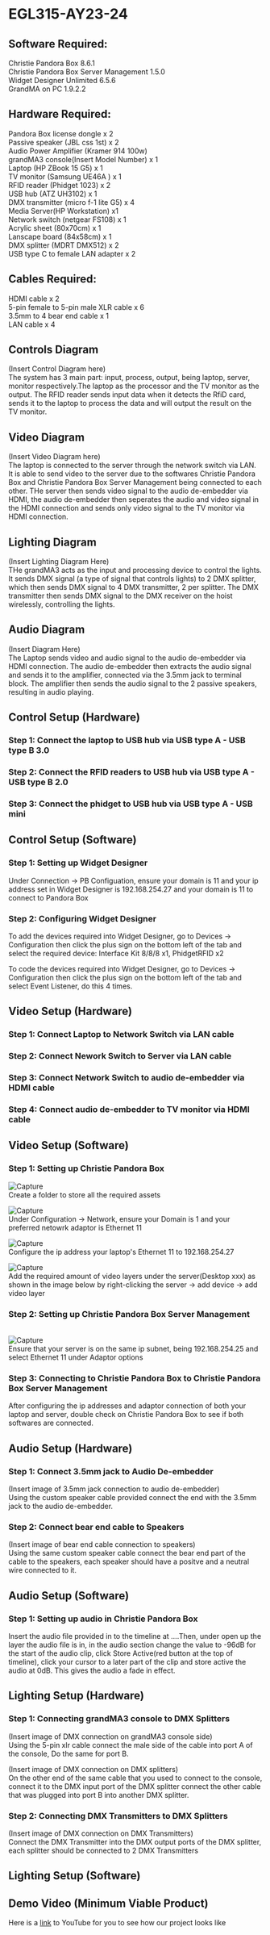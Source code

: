 # EGL315-AY23-24

## Software Required:<br>
Christie Pandora Box 8.6.1<br> 
Christie Pandora Box Server Management 1.5.0<br>
Widget Designer Unlimited 6.5.6<br>
GrandMA on PC 1.9.2.2<br>

## Hardware Required:<br>
Pandora Box license dongle x 2<br>
Passive speaker (JBL css 1st) x 2<br>
Audio Power Amplifier (Kramer 914 100w)<br>
grandMA3 console(Insert Model Number) x 1<br>
Laptop (HP ZBook 15 G5) x 1<br>
TV monitor (Samsung UE46A ) x 1<br>
RFID reader (Phidget 1023) x 2<br>
USB hub (ATZ UH3102) x 1<br>
DMX transmitter (micro f-1 lite G5) x 4<br>
Media Server(HP Workstation) x1<br>
Network switch (netgear FS108) x 1<br>
Acrylic sheet (80x70cm) x 1<br>
Lanscape board (84x58cm) x 1<br>
DMX splitter (MDRT DMX512) x 2<br>
USB type C to female LAN adapter x 2<br>

## Cables Required:<br>
HDMI cable x 2<br>
5-pin female to 5-pin male XLR cable x 6<br>
3.5mm to 4 bear end cable x 1<br>
LAN cable x 4<br>

## Controls Diagram
(Insert Control Diagram here)<br>
The system has 3 main part: input, process, output, being laptop, server, monitor respectively.The laptop as the processor and the TV monitor as the output. The RFID reader sends input data when it detects the RfiD card, sends it to the laptop to process the data and will output the result on the TV monitor.

## Video Diagram
(Insert Video Diagram here)<br>
The laptop is connected to the server through the network switch via LAN. It is able to send video to the server due to the softwares Christie Pandora Box and Christie Pandora Box Server Management being connected to each other. THe server then sends video signal to the audio de-embedder via HDMI, the audio de-embedder then seperates the audio and video signal in the HDMI connection and sends only video signal to the TV monitor via HDMI connection. 


## Lighting Diagram
(Insert Lighting Diagram Here)<br>
THe grandMA3 acts as the input and processing device to control the lights. It sends DMX signal (a type of signal that controls lights) to 2 DMX splitter, which then sends DMX signal to 4 DMX transmitter, 2 per splitter. The DMX transmitter then sends DMX signal to the DMX receiver on the hoist wirelessly, controlling the lights.

## Audio Diagram
(Insert Diagram Here)<br>
The Laptop sends video and audio signal to the audio de-embedder via HDMI connection. The audio de-embedder then extracts the audio signal and sends it to the amplifier, connected via the 3.5mm jack to terminal block. The amplifier then sends the audio signal to the 2 passive speakers, resulting in audio playing.

## Control Setup (Hardware)
<h3>Step 1: Connect the laptop to USB hub via USB type A - USB type B 3.0</h3>
<h3>Step 2: Connect the RFID readers to USB hub via USB type A - USB type B 2.0</h3>
<h3>Step 3: Connect the phidget to USB hub via USB type A - USB mini</h3>

## Control Setup (Software)
<h3>Step 1: Setting up Widget Designer</h3>
Under Connection -> PB Configuation, ensure your domain is 11 and your ip address set in Widget Designer is 192.168.254.27 and your domain is 11 to connect to Pandora Box

<h3>Step 2: Configuring Widget Designer</h3>


To add the devices required into Widget Designer, go to Devices -> Configuration then click the plus sign on the bottom left of the tab and select the required device: Interface Kit 8/8/8 x1, PhidgetRFID x2 


To code the devices required into Widget Designer, go to Devices -> Configuration then click the plus sign on the bottom left of the tab and select Event Listener, do this 4 times. 

## Video Setup (Hardware)
<h3>Step 1: Connect Laptop to Network Switch via LAN cable</h3>
<h3>Step 2: Connect Nework Switch to Server via LAN cable</h3>
<h3>Step 3: Connect Network Switch to audio de-embedder via HDMI cable</h3>
<h3>Step 4: Connect audio de-embedder to TV monitor via HDMI cable</h3>

## Video Setup (Software)
<h3>Step 1: Setting up Christie Pandora Box</h3>

![Capture](../Thumbnails/Media.PNG)<br>
Create a folder to store all the required assets

![Capture](../Thumbnails/Capture.PNG)<br>
Under Configuration -> Network, ensure your Domain is 1 and your preferred netowrk adaptor is Ethernet 11 

![Capture](../Thumbnails/IP.PNG)<br>
Configure the ip address your laptop's Ethernet 11 to 192.168.254.27

![Capture](../Thumbnails/layers.png)<br>
Add the required amount of video layers under the server(Desktop xxx) as shown in the image below by right-clicking the server -> add device -> add video layer

<h3>Step 2: Setting up Christie Pandora Box Server Management</h3>

<br>![Capture](../Thumbnails/PBServer.png)<br>
Ensure that your server is on the same ip subnet, being 192.168.254.25 and select Ethernet 11 under Adaptor options 

<h3>Step 3: Connecting to Christie Pandora Box to Christie Pandora Box Server Management</h3>
After configuring the ip addresses and adaptor connection of both your laptop and server, double check on Christie Pandora Box to see if both softwares are connected.

## Audio Setup (Hardware)
<h3>Step 1: Connect 3.5mm jack to Audio De-embedder</h3>
(Insert image of 3.5mm jack connection to audio de-embedder)<br>
Using the custom speaker cable provided connect the end with the 3.5mm jack to the audio de-embedder.

<h3>Step 2: Connect bear end cable to Speakers</h3>
(Insert image of bear end cable connection to speakers)<br>
Using the same custom speaker cable connect the bear end part of the cable to the speakers, each speaker should have a positve and a neutral wire connected to it.

## Audio Setup (Software)
<h3>Step 1: Setting up audio in Christie Pandora Box</h3>
Insert the audio file provided in to the timeline at ....Then, under open up the layer the audio file is in, in the audio section  change the value to -96dB for the start of the audio clip, click Store Active(red button at the top of timeline), click your cursor to a later part of the clip and store active the audio at 0dB. This gives the audio a fade in effect.

## Lighting Setup (Hardware)
<h3>Step 1: Connecting grandMA3 console to DMX Splitters</h3>
(Insert image of DMX connection on grandMA3 console side)<br>
Using the 5-pin xlr cable connect the male side of the cable into port A of the console, Do the same for port B.

(Insert image of DMX connection on DMX splitters)<br>
On the other end of the same cable that you used to connect to the console, connect it to the DMX input port of the DMX splitter connect the other cable that was plugged into port B into another DMX splitter.


<h3>Step 2: Connecting DMX Transmitters to DMX Splitters</h3>
(Insert image of DMX connection on DMX Transmitters)<br>
Connect the DMX Transmitter into the DMX output ports of the DMX splitter, each splitter should be connected to 2 DMX Transmitters


## Lighting Setup (Software)


## Demo Video (Minimum Viable Product)

Here is a [link][MVP_url] to YouTube for you to see how our project looks like


[MVP_url]: https://www.youtube.com/watch?v=gwVx0OAnEbk